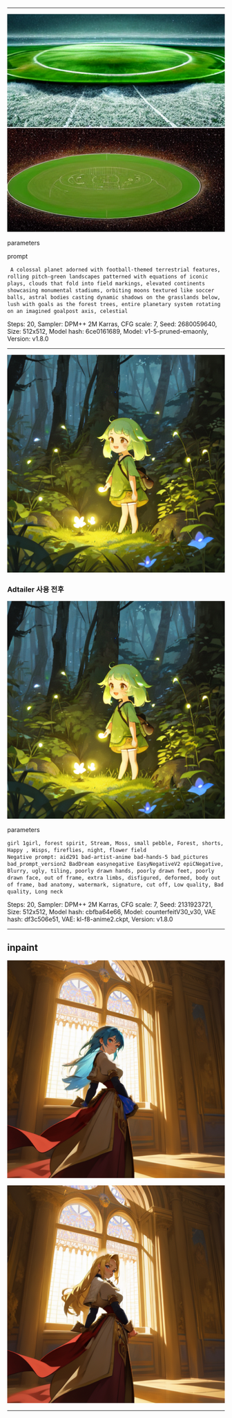 

---
![image](https://github.com/shingugitvr000/AI_Project/blob/main/%ED%94%84%EB%A1%AC%ED%94%84%ED%8A%B8%20%ED%85%8C%EC%8A%A4%ED%8A%B8/00008-3267005075.png?raw=true)

parameters

prompt
```
 A colossal planet adorned with football-themed terrestrial features, rolling pitch-green landscapes patterned with equations of iconic plays, clouds that fold into field markings, elevated continents showcasing monumental stadiums, orbiting moons textured like soccer balls, astral bodies casting dynamic shadows on the grasslands below, lush with goals as the forest trees, entire planetary system rotating on an imagined goalpost axis, celestial
```
Steps: 20, Sampler: DPM++ 2M Karras, CFG scale: 7, Seed: 2680059640, Size: 512x512, Model hash: 6ce0161689, Model: v1-5-pruned-emaonly, Version: v1.8.0

---



![image](https://github.com/shingugitvr000/AI_Project/blob/main/%ED%94%84%EB%A1%AC%ED%94%84%ED%8A%B8%20%ED%85%8C%EC%8A%A4%ED%8A%B8/00047-2131923721.png?raw=true)

### Adtailer 사용 전후 

![image](https://github.com/shingugitvr000/AI_Project/blob/main/%ED%94%84%EB%A1%AC%ED%94%84%ED%8A%B8%20%ED%85%8C%EC%8A%A4%ED%8A%B8/00048-2131923721.png?raw=true
)

parameters
```
girl 1girl, forest spirit, Stream, Moss, small pebble, Forest, shorts, Happy , Wisps, fireflies, night, flower field
Negative prompt: aid291 bad-artist-anime bad-hands-5 bad_pictures bad_prompt_version2 BadDream easynegative EasyNegativeV2 epiCNegative, Blurry, ugly, tiling, poorly drawn hands, poorly drawn feet, poorly drawn face, out of frame, extra limbs, disfigured, deformed, body out of frame, bad anatomy, watermark, signature, cut off, Low quality, Bad quality, Long neck
```
Steps: 20, Sampler: DPM++ 2M Karras, CFG scale: 7, Seed: 2131923721, Size: 512x512, Model hash: cbfba64e66, Model: counterfeitV30_v30, VAE hash: df3c506e51, VAE: kl-f8-anime2.ckpt, Version: v1.8.0


---
inpaint
---

![image](https://github.com/shingugitvr000/AI_Project/blob/main/%ED%94%84%EB%A1%AC%ED%94%84%ED%8A%B8%20%ED%85%8C%EC%8A%A4%ED%8A%B8/00011-882899961.png?raw=true
)

![image](https://github.com/shingugitvr000/AI_Project/blob/main/%ED%94%84%EB%A1%AC%ED%94%84%ED%8A%B8%20%ED%85%8C%EC%8A%A4%ED%8A%B8/00009-3022211192.png?raw=true
)

---